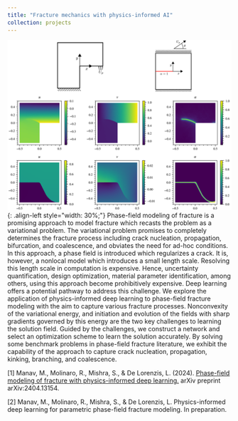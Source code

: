 ```yaml
---
title: "Fracture mechanics with physics-informed AI"
collection: projects
---
```


![styled-image](/images/fracture.png){: .align-left style="width: 30%;"} Phase-field modeling of fracture is a promising approach to model fracture which  recasts the problem as a variational problem. The variational problem promises to completely determines the fracture process including crack nucleation, propagation, bifurcation, and coalescence, and obviates the need for ad-hoc conditions. In this approach, a phase field is introduced which regularizes a crack. It is, however, a nonlocal model which introduces a small length scale. Resolving this length scale in computation is expensive. Hence, uncertainty quantification, design optimization, material parameter identification, among others, using this approach become prohibitively expensive. Deep learning offers a potential pathway to address this challenge. We explore the application of physics-informed deep learning to phase-field fracture modeling with the aim to capture various fracture processes. Nonconvexity of the variational energy, and initiation and evolution of the fields with sharp gradients governed by this energy are the two key challenges to learning the solution field. Guided by the challenges, we construct a network and select an optimization scheme to learn the solution accurately. By solving some benchmark problems in phase-field fracture literature, we exhibit the capability of the approach to capture crack nucleation, propagation, kinking, branching, and coalescence.  
  
[1] Manav, M., Molinaro, R., Mishra, S., & De Lorenzis, L. (2024). <u><a href="https://arxiv.org/abs/2404.13154">Phase-field modeling of fracture with physics-informed deep learning</a>.</u> arXiv preprint arXiv:2404.13154.  
  
[2] Manav, M., Molinaro, R., Mishra, S., & De Lorenzis, L. Physics-informed deep learning for parametric phase-field fracture modeling. In preparation.